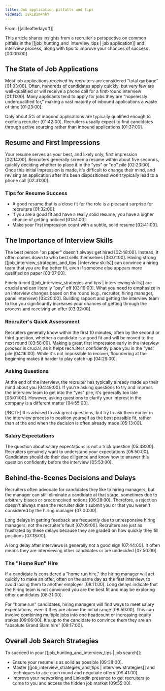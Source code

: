 ```yaml
---
title: Job application pitfalls and tips
videoId: ivk1BIm4hkY
---
```


From: [[alifeafterlayoff]] <br/> 

This article shares insights from a recruiter's perspective on common pitfalls in the [[job_hunting_and_interview_tips | job application]] and interview process, along with tips to improve your chances of success <a class="yt-timestamp" data-t="00:00:00">[00:00:00]</a>.

## The State of Job Applications
Most job applications received by recruiters are considered "total garbage" <a class="yt-timestamp" data-t="01:03:00">[01:03:00]</a>. Often, hundreds of candidates apply quickly, but very few are well-qualified or will receive a phone call for a first-round interview <a class="yt-timestamp" data-t="01:11:00">[01:11:00]</a>. Many applicants tend to apply for jobs they are "hopelessly underqualified for," making a vast majority of inbound applications a waste of time <a class="yt-timestamp" data-t="01:23:00">[01:23:00]</a>.

Only about 5% of inbound applications are typically qualified enough to excite a recruiter <a class="yt-timestamp" data-t="01:42:00">[01:42:00]</a>. Recruiters usually expect to find candidates through active sourcing rather than inbound applications <a class="yt-timestamp" data-t="01:37:00">[01:37:00]</a>.

## Resume and First Impressions
Your resume serves as your best, and likely only, first impression <a class="yt-timestamp" data-t="02:14:00">[02:14:00]</a>. Recruiters generally screen a resume within about five seconds, quickly deciding whether to place it in the "yes" or "no" pile <a class="yt-timestamp" data-t="02:23:00">[02:23:00]</a>. Once this initial impression is made, it's difficult to change their mind, and revising an application after it's been dispositioned won't typically lead to a phone call <a class="yt-timestamp" data-t="02:31:00">[02:31:00]</a>.

### Tips for Resume Success
*   A good resume that is a close fit for the role is a pleasant surprise for recruiters <a class="yt-timestamp" data-t="01:32:00">[01:32:00]</a>.
*   If you are a good fit and have a really solid resume, you have a higher chance of getting noticed <a class="yt-timestamp" data-t="01:51:00">[01:51:00]</a>.
*   Make your first impression count with a subtle, solid resume <a class="yt-timestamp" data-t="02:41:00">[02:41:00]</a>.

## The Importance of Interview Skills
The best person "on paper" doesn't always get hired <a class="yt-timestamp" data-t="02:48:00">[02:48:00]</a>. Instead, it often comes down to who best sells themselves <a class="yt-timestamp" data-t="03:01:00">[03:01:00]</a>. Having strong [[job_interview_strategies_and_tips | interview skills]] can convince a hiring team that you are the better fit, even if someone else appears more qualified on paper <a class="yt-timestamp" data-t="03:07:00">[03:07:00]</a>.

Finely tuned [[job_interview_strategies and tips | interviewing skills]] are crucial and can literally "pay" off <a class="yt-timestamp" data-t="03:16:00">[03:16:00]</a>. What you need to emphasize in an interview changes based on the round (e.g., recruiter, hiring manager, panel interview) <a class="yt-timestamp" data-t="03:20:00">[03:20:00]</a>. Building rapport and getting the interview team to like you significantly increases your chances of getting through the process and receiving an offer <a class="yt-timestamp" data-t="03:32:00">[03:32:00]</a>.

### Recruiter's Quick Assessment
Recruiters generally know within the first 10 minutes, often by the second or third question, whether a candidate is a good fit and will be moved to the next round <a class="yt-timestamp" data-t="03:58:00">[03:58:00]</a>. Making a great first impression early in the interview process is crucial, as it helps recruiters confidently place you in the "yes" pile <a class="yt-timestamp" data-t="04:16:00">[04:16:00]</a>. While it's not impossible to recover, floundering at the beginning makes it harder to play catch-up <a class="yt-timestamp" data-t="04:26:00">[04:26:00]</a>.

### Asking Questions
At the end of the interview, the recruiter has typically already made up their mind about you <a class="yt-timestamp" data-t="04:49:00">[04:49:00]</a>. If you're asking questions to try and impress the interview team to get into the "yes" pile, it's generally too late <a class="yt-timestamp" data-t="05:01:00">[05:01:00]</a>. However, asking questions to clarify your interest in the company is a different matter <a class="yt-timestamp" data-t="04:55:00">[04:55:00]</a>.

<p class="callout callout-note">
[!NOTE]
It is advised to ask great questions, but try to ask them earlier in the interview process to position yourself as the best possible fit, rather than at the end when the decision is often already made <a class="yt-timestamp" data-t="05:13:00">[05:13:00]</a>.
</p>

### Salary Expectations
The question about salary expectations is not a trick question <a class="yt-timestamp" data-t="05:48:00">[05:48:00]</a>. Recruiters genuinely want to understand your expectations <a class="yt-timestamp" data-t="05:50:00">[05:50:00]</a>. Candidates should do their due diligence and know how to answer this question confidently before the interview <a class="yt-timestamp" data-t="05:53:00">[05:53:00]</a>.

## Behind-the-Scenes Decisions and Delays
Recruiters often advocate for candidates they like to hiring managers, but the manager can still eliminate a candidate at that stage, sometimes due to arbitrary biases or preconceived notions <a class="yt-timestamp" data-t="06:28:00">[06:28:00]</a>. Therefore, a rejection doesn't always mean the recruiter didn't submit you or that you weren't considered by the hiring manager <a class="yt-timestamp" data-t="07:00:00">[07:00:00]</a>.

Long delays in getting feedback are frequently due to unresponsive hiring managers, not the recruiter's fault <a class="yt-timestamp" data-t="07:09:00">[07:09:00]</a>. Recruiters are just as frustrated by these delays because they are graded on how quickly they fill positions <a class="yt-timestamp" data-t="07:18:00">[07:18:00]</a>.

A long delay after interviews is generally not a good sign <a class="yt-timestamp" data-t="07:44:00">[07:44:00]</a>. It often means they are interviewing other candidates or are undecided <a class="yt-timestamp" data-t="07:50:00">[07:50:00]</a>.

### The "Home Run" Hire
If a candidate is considered a "home run hire," the hiring manager will act quickly to make an offer, often on the same day as the first interview, to avoid losing them to another employer <a class="yt-timestamp" data-t="08:11:00">[08:11:00]</a>. Long delays indicate that the hiring team is not convinced you are the best fit and may be exploring other candidates <a class="yt-timestamp" data-t="08:31:00">[08:31:00]</a>.

For "home run" candidates, hiring managers will find ways to meet salary expectations, even if they are above the initial range <a class="yt-timestamp" data-t="08:50:00">[08:50:00]</a>. This can involve combining multiple jobs into one headcount or increasing equity stakes <a class="yt-timestamp" data-t="09:06:00">[09:06:00]</a>. It's up to the candidate to convince them they are an "absolute Grand Slam hire" <a class="yt-timestamp" data-t="09:17:00">[09:17:00]</a>.

## Overall Job Search Strategies
To succeed in your [[job_hunting_and_interview_tips | job search]]:
*   Ensure your resume is as solid as possible <a class="yt-timestamp" data-t="09:38:00">[09:38:00]</a>.
*   Master [[job_interview_strategies_and_tips | interview strategies]] and techniques to ace each round and negotiate offers <a class="yt-timestamp" data-t="09:41:00">[09:41:00]</a>.
*   Improve your networking and LinkedIn presence to get recruiters to come to you and access the hidden job market <a class="yt-timestamp" data-t="09:55:00">[09:55:00]</a>.